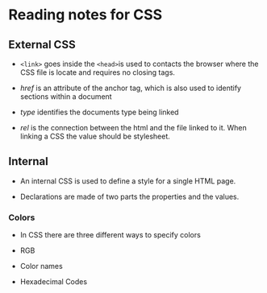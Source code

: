# Reading notes for CSS

## External CSS

- `<link>` goes inside the `<head>`is used to contacts the browser where the CSS file is locate and requires no closing tags. 

- *href* is an attribute of the anchor tag, which is also used to identify sections within a document

- *type* identifies the documents type being linked

- *rel* is the connection between the html and the file linked to it. When linking a CSS the value should be stylesheet.

## Internal 

- An internal CSS is used to define a style for a single HTML page. 

- Declarations are made of two parts the properties and the values.

### Colors 

- In CSS there are three different ways to specify colors

- RGB

- Color names

- Hexadecimal Codes
